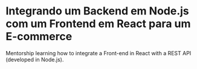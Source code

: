 # Integrando um Backend em Node.js com um Frontend em React para um E-commerce

Mentorship learning how to integrate a Front-end in React with a REST API (developed in Node.js). 
